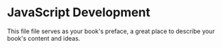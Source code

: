 # JavaScript Development

This file file serves as your book's preface, a great place to describe your book's content and ideas.


